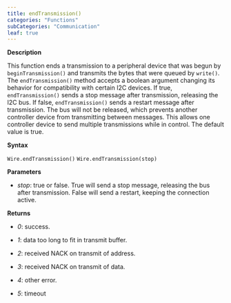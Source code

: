 ```yaml
---
title: endTransmission()
categories: "Functions"
subCategories: "Communication"
leaf: true
---
```


**Description**

This function ends a transmission to a peripheral device that was begun
by `beginTransmission()` and transmits the bytes that were queued by
`write()`. The `endTransmission()` method accepts a boolean argument
changing its behavior for compatibility with certain I2C devices. If
true, `endTransmission()` sends a stop message after transmission,
releasing the I2C bus. If false, `endTransmission()` sends a restart
message after transmission. The bus will not be released, which prevents
another controller device from transmitting between messages. This
allows one controller device to send multiple transmissions while in
control. The default value is true.

**Syntax**

`Wire.endTransmission()` `Wire.endTransmission(stop)`

**Parameters**

-   *stop*: true or false. True will send a stop message, releasing the
    bus after transmission. False will send a restart, keeping the
    connection active.

**Returns**

-   *0*: success.

-   *1*: data too long to fit in transmit buffer.

-   *2*: received NACK on transmit of address.

-   *3*: received NACK on transmit of data.

-   *4*: other error.

-   *5*: timeout

